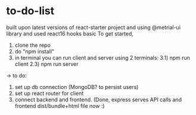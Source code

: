 # to-do-list
built upon latest versions of react-starter project and using @metrial-ui library and used react16 hooks basic
To get started, 
1) clone the repo
2) do "npm install"
3) in terminal you can run client and server using 2 terminals:
  3.1) npm run client
  2.3) npm run server


-> to do: 
1) set up db connection (MongoDB? to persist users)
2) set up react router for client
3) connect backend and frontend. (Done, express serves API calls and frontend dist/bundle+html file now :)
